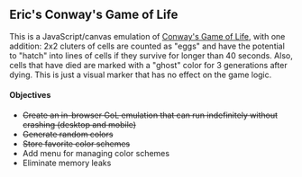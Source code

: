 ## Eric's Conway's Game of Life

This is a JavaScript/canvas emulation of <a href="https://en.wikipedia.org/wiki/Conway%27s_Game_of_Life" target=_blank>Conway's Game of Life</a>, with one addition: 2x2 cluters of cells are counted as "eggs" and have the potential to "hatch" into lines of cells if they survive for longer than 40 seconds. Also, cells that have died are marked with a "ghost" color for 3 generations after dying. This is just a visual marker that has no effect on the game logic.

#### Objectives
+ ~~Create an in-browser GoL emulation that can run indefinitely without crashing (desktop and mobile)~~
+ ~~Generate random colors~~
+ ~~Store favorite color schemes~~
+ Add menu for managing color schemes
+ Eliminate memory leaks
